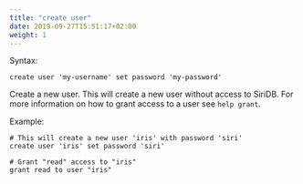 ```yaml
---
title: "create user"
date: 2019-09-27T15:51:17+02:00
weight: 1
---
```


Syntax:

	create user 'my-username' set password 'my-password'

Create a new user. This will create a new user without access to SiriDB.
For more information on how to grant access to a user see `help grant`.

Example:

	# This will create a new user 'iris' with password 'siri'
	create user 'iris' set password 'siri'

	# Grant "read" access to "iris"
	grant read to user "iris"
